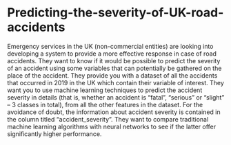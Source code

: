 # Predicting-the-severity-of-UK-road-accidents

Emergency services in the UK (non-commercial entities) are looking into developing a
system to provide a more effective response in case of road accidents. They want to know if
it would be possible to predict the severity of an accident using some variables that can
potentially be gathered on the place of the accident. They provide you with a dataset of all
the accidents that occurred in 2019 in the UK which contain their variable of interest.
They want you to use machine learning techniques to predict the accident severity in details
(that is, whether an accident is “fatal”, “serious” or “slight” – 3 classes in total), from all the
other features in the dataset. For the avoidance of doubt, the information about accident
severity is contained in the column titled “accident_severity”.
They want to compare traditional machine learning algorithms with neural networks to see if
the latter offer significantly higher performance.
